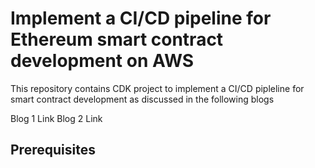 # Implement a CI/CD pipeline for Ethereum smart contract development on AWS 
This repository contains CDK project to implement a CI/CD pipleline for smart contract development as discussed in the following blogs

Blog 1 Link
Blog 2 Link

## Prerequisites
 
